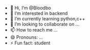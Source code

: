 - 👋 Hi, I’m @Bloodbo
- 👀 I’m interested in backend
- 🌱 I’m currently learning python,c++
- 💞️ I’m looking to collaborate on ...
- 📫 How to reach me ...
- 😄 Pronouns: ...
- ⚡ Fun fact: student

<!---
Bloodbo/Bloodbo is a ✨ special ✨ repository because its `README.md` (this file) appears on your GitHub profile.
You can click the Preview link to take a look at your changes.
--->
